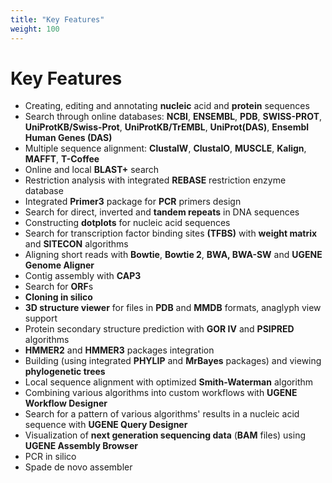 ```yaml
---
title: "Key Features"
weight: 100
---
```



# Key Features

*   Creating, editing and annotating **nucleic** acid and **protein** sequences
*   Search through online databases: **NCBI**, **ENSEMBL**, **PDB**, **SWISS-PROT**, **UniProtKB/Swiss-Prot**, **UniProtKB/TrEMBL**, **UniProt(DAS)**, **Ensembl Human Genes (DAS)**
*   Multiple sequence alignment: **ClustalW**, **ClustalO**, **MUSCLE**, **Kalign**, **MAFFT**, **T-Coffee**
*   Online and local **BLAST+** search
*   Restriction analysis with integrated **REBASE** restriction enzyme database
*   Integrated **Primer3** package for **PCR** primers design
*   Search for direct, inverted and **tandem repeats** in DNA sequences
*   Constructing **dotplots** for nucleic acid sequences
*   Search for transcription factor binding sites **(TFBS)** with **weight matrix** and **SITECON** algorithms
*   Aligning short reads with **Bowtie**, **Bowtie 2**, **BWA, BWA-SW** and **UGENE Genome Aligner**
*   Contig assembly with **CAP3**
*   Search for **ORF**s
*   **Cloning in silico**
*   **3D structure viewer** for files in **PDB** and **MMDB** formats, anaglyph view support
*   Protein secondary structure prediction with **GOR IV** and **PSIPRED** algorithms
*   **HMMER2** and **HMMER3** packages integration
*   Building (using integrated **PHYLIP** and **MrBayes** packages) and viewing **phylogenetic trees**
*   Local sequence alignment with optimized **Smith-Waterman** algorithm
*   Combining various algorithms into custom workflows with **UGENE Workflow Designer**
*   Search for a pattern of various algorithms' results in a nucleic acid sequence with **UGENE Query Designer**
*   Visualization of **next generation sequencing data** (**BAM** files) using **UGENE Assembly Browser**
*   PCR in silico
*   Spade de novo assembler
